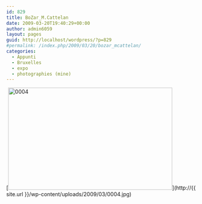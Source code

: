 ```yaml
---
id: 829
title: BoZar_M.Cattelan
date: 2009-03-20T19:40:29+00:00
author: admin6059
layout: pages
guid: http://localhost/wordpress/?p=829
#permalink: /index.php/2009/03/20/bozar_mcattelan/
categories:
  - Appunti
  - Bruxelles
  - expo
  - photographies (mine)
---
```

[<img class="aligncenter size-full wp-image-1665" title="0004" src="http://{{ site.url }}/wp-content/uploads/2009/03/0004.jpg" alt="0004" width="435" height="270" srcset="http://{{ site.url }}/wp-content/uploads/2009/03/0004.jpg 544w, http://{{ site.url }}/wp-content/uploads/2009/03/0004-300x186.jpg 300w" sizes="(max-width: 435px) 100vw, 435px" />](http://{{ site.url }}/wp-content/uploads/2009/03/0004.jpg)